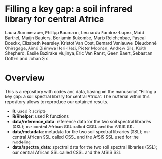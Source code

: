 Filling a key gap: a soil infrared library for central Africa
================
Laura Summerauer, Philipp Baumann, Leonardo Ramirez-Lopez, Matti
Barthel, Marijn Bauters, Benjamin Bukombe, Mario Reichenbac, Pascal
Boeckx, Elizabeth Kearsley, Kristof Van Oost, Bernard Vanlauwe,
Dieudonné Chiragaga, Aimé Bisimwa Heri-Kazi, Pieter Moonen, Andrew
Sila, Keith Shepherd, Basile Bazirake Mujinya, Eric Van Ranst, Geert
Baert, Sebastian Dötterl and Johan Six

# Overview

This is a repository with codes and data, basing on the manuscript
“Filling a key gap: a soil spectral library for central Africa”. The
material within this repository allows to reproduce our optained
results.

  - **R**: used R scripts
  - **R/Rhelper**: used R functions
  - **data/reference\_data**: reference data for the two soil spectral
    libraries (SSL); our central African SSL called CSSL and the AfSIS
    SSL
  - **data/metadata**: metadata for the two soil spectral libraries
    (SSL); our central African SSL called CSSL and the AfSIS SSL used
    for the modeling
  - **data/spectra\_data**: spectral data for the two soil spectral
    libraries (SSL); our central African SSL called CSSL and the AfSIS
    SSL
